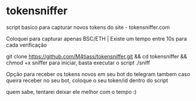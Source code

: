 # tokensniffer
script basico para capturar novos tokens do site - tokensniffer.com

Coloquei para capturar apenas BSC/ETH | Existe um tempo entre 10s para cada verificação

git clone https://github.com/M4tiass/tokensniffer.git && cd tokensniffer && chmod +x sniffer
para iniciar, basta executar o script ./sniff

Opção para receber os tokens novos em seu bot do telegram tambem
caso queira receber no seu bot, coloque o seu token/id dentro do script

quem sabe, tentarei deixar ele melhor com o tempo :)
